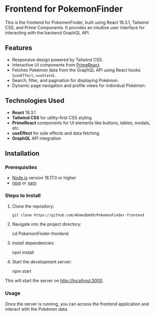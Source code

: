 # Frontend for PokemonFinder

This is the frontend for PokemenFinder, built using React 18.3.1, Tailwind CSS, and Prime Components. It provides an intuitive user interface for interacting with the backend GraphQL API.

## Features

- Responsive design powered by Tailwind CSS.
- Interactive UI components from [PrimeReact](https://primefaces.org/primereact/).
- Fetches Pokémon data from the GraphQL API using React hooks (`useEffect`, `useState`).
- Search, filter, and pagination for displaying Pokémon.
- Dynamic page navigation and profile views for individual Pokémon.

## Technologies Used

- **React** 18.3.1
- **Tailwind CSS** for utility-first CSS styling
- **PrimeReact** components for UI elements like buttons, tables, modals, etc.
- **useEffect** for side effects and data fetching
- **GraphQL** API integration

## Installation

### Prerequisites

- [Node.js](https://nodejs.org/) version 18.17.0 or higher
- [npm](https://www.npmjs.com/) or [yarn](https://yarnpkg.com/)

### Steps to Install

1. Clone the repository:

   ```bash
   git clone https://github.com/Ahmedbm99/PokemonFinder-frontend

2. Navigate into the project directory:

    cd PokemonFinder-frontend

3. Install dependencies:

    npm install

4. Start the development server:

    npm start

This will start the server on <http://localhost:3000>.

### Usage

Once the server is running, you can access the frontend application and interact with the Pokémon data. 
